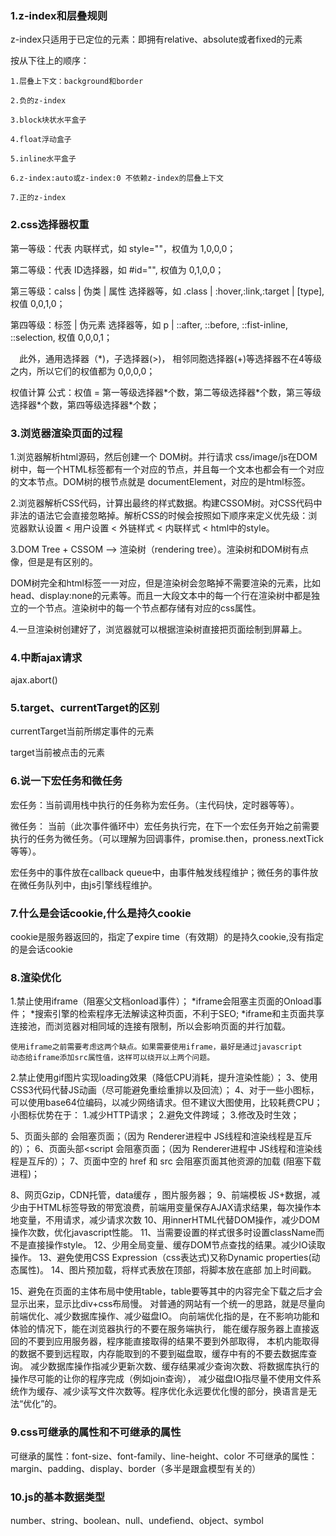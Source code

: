 ### 1.z-index和层叠规则

  z-index只适用于已定位的元素：即拥有relative、absolute或者fixed的元素

  按从下往上的顺序：

    1.层叠上下文：background和border

    2.负的z-index

    3.block块状水平盒子

    4.float浮动盒子

    5.inline水平盒子

    6.z-index:auto或z-index:0 不依赖z-index的层叠上下文

    7.正的z-index


### 2.css选择器权重

  第一等级：代表 内联样式，如 style=""，权值为 1,0,0,0；

  第二等级：代表 ID选择器，如 #id="", 权值为 0,1,0,0；

  第三等级：calss | 伪类 | 属性 选择器等，如 .class | :hover,:link,:target | [type], 权值 0,0,1,0；

  第四等级：标签 | 伪元素 选择器等，如 p | ::after, ::before, ::fist-inline, ::selection, 权值 0,0,0,1；

　此外，通用选择器（*)，子选择器(>)， 相邻同胞选择器(+)等选择器不在4等级之内，所以它们的权值都为 0,0,0,0；

  权值计算 公式：权值 = 第一等级选择器\*个数，第二等级选择器\*个数，第三等级选择器\*个数，第四等级选择器\*个数；


### 3.浏览器渲染页面的过程

  1.浏览器解析html源码，然后创建一个 DOM树。并行请求 css/image/js在DOM树中，每一个HTML标签都有一个对应的节点，并且每一个文本也都会有一个对应的文本节点。DOM树的根节点就是 documentElement，对应的是html标签。

  2.浏览器解析CSS代码，计算出最终的样式数据。构建CSSOM树。对CSS代码中非法的语法它会直接忽略掉。解析CSS的时候会按照如下顺序来定义优先级：浏览器默认设置 < 用户设置 < 外链样式 < 内联样式 < html中的style。

  3.DOM Tree + CSSOM --> 渲染树（rendering tree）。渲染树和DOM树有点像，但是是有区别的。

  DOM树完全和html标签一一对应，但是渲染树会忽略掉不需要渲染的元素，比如head、display:none的元素等。而且一大段文本中的每一个行在渲染树中都是独立的一个节点。渲染树中的每一个节点都存储有对应的css属性。

  4.一旦渲染树创建好了，浏览器就可以根据渲染树直接把页面绘制到屏幕上。


### 4.中断ajax请求

  ajax.abort()


### 5.target、currentTarget的区别

  currentTarget当前所绑定事件的元素

  target当前被点击的元素  


### 6.说一下宏任务和微任务

  宏任务：当前调用栈中执行的任务称为宏任务。（主代码快，定时器等等）。
  
  微任务： 当前（此次事件循环中）宏任务执行完，在下一个宏任务开始之前需要执行的任务为微任务。（可以理解为回调事件，promise.then，proness.nextTick等等）。

  宏任务中的事件放在callback queue中，由事件触发线程维护；微任务的事件放在微任务队列中，由js引擎线程维护。


### 7.什么是会话cookie,什么是持久cookie

  cookie是服务器返回的，指定了expire time（有效期）的是持久cookie,没有指定的是会话cookie


### 8.渲染优化

  1.禁止使用iframe（阻塞父文档onload事件）；
    *iframe会阻塞主页面的Onload事件；
    *搜索引擎的检索程序无法解读这种页面，不利于SEO;
    *iframe和主页面共享连接池，而浏览器对相同域的连接有限制，所以会影响页面的并行加载。

    使用iframe之前需要考虑这两个缺点。如果需要使用iframe，最好是通过javascript
    动态给iframe添加src属性值，这样可以绕开以上两个问题。

  2.禁止使用gif图片实现loading效果（降低CPU消耗，提升渲染性能）；
  3、使用CSS3代码代替JS动画（尽可能避免重绘重排以及回流）；
  4、对于一些小图标，可以使用base64位编码，以减少网络请求。但不建议大图使用，比较耗费CPU；
    小图标优势在于：
    1.减少HTTP请求；
    2.避免文件跨域；
    3.修改及时生效；

  5、页面头部的<style></style> 会阻塞页面；（因为 Renderer进程中 JS线程和渲染线程是互斥的）；
  6、页面头部<script</script> 会阻塞页面；（因为 Renderer进程中 JS线程和渲染线程是互斥的）；
  7、页面中空的 href 和 src 会阻塞页面其他资源的加载 (阻塞下载进程)；
    
  8、网页Gzip，CDN托管，data缓存 ，图片服务器；
  9、前端模板 JS+数据，减少由于HTML标签导致的带宽浪费，前端用变量保存AJAX请求结果，每次操作本地变量，不用请求，减少请求次数
  10、用innerHTML代替DOM操作，减少DOM操作次数，优化javascript性能。
  11、当需要设置的样式很多时设置className而不是直接操作style。
  12、少用全局变量、缓存DOM节点查找的结果。减少IO读取操作。
  13、避免使用CSS Expression（css表达式)又称Dynamic properties(动态属性)。
  14、图片预加载，将样式表放在顶部，将脚本放在底部  加上时间戳。

  15、避免在页面的主体布局中使用table，table要等其中的内容完全下载之后才会显示出来，显示比div+css布局慢。
       对普通的网站有一个统一的思路，就是尽量向前端优化、减少数据库操作、减少磁盘IO。
       向前端优化指的是，在不影响功能和体验的情况下，能在浏览器执行的不要在服务端执行，
       能在缓存服务器上直接返回的不要到应用服务器，程序能直接取得的结果不要到外部取得，
       本机内能取得的数据不要到远程取，内存能取到的不要到磁盘取，缓存中有的不要去数据库查询。
       减少数据库操作指减少更新次数、缓存结果减少查询次数、将数据库执行的操作尽可能的让你的程序完成（例如join查询），
       减少磁盘IO指尽量不使用文件系统作为缓存、减少读写文件次数等。程序优化永远要优化慢的部分，换语言是无法“优化”的。


### 9.css可继承的属性和不可继承的属性

  可继承的属性：font-size、font-family、line-height、color
  不可继承的属性：margin、padding、display、border（多半是跟盒模型有关的）


### 10.js的基本数据类型

  number、string、boolean、null、undefiend、object、symbol